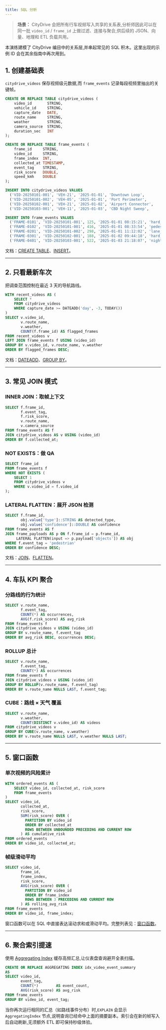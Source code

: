 ```yaml
---
title: SQL 分析
---
```


> **场景：** CityDrive 会把所有行车视频写入共享的关系表,分析师因此可以在同一批 `video_id` / `frame_id` 上做过滤、连接与聚合,供后续的 JSON、向量、地理和 ETL 负载共用。

本演练建模了 CityDrive 编目中的关系层,并串起常见的 SQL 积木。这里出现的示例 ID 会在其余指南中再次用到。

## 1. 创建基础表
`citydrive_videos` 保存视频级元数据,而 `frame_events` 记录每段视频里抽出的关键帧。

```sql
CREATE OR REPLACE TABLE citydrive_videos (
    video_id       STRING,
    vehicle_id     STRING,
    capture_date   DATE,
    route_name     STRING,
    weather        STRING,
    camera_source  STRING,
    duration_sec   INT
);

CREATE OR REPLACE TABLE frame_events (
    frame_id     STRING,
    video_id     STRING,
    frame_index  INT,
    collected_at TIMESTAMP,
    event_tag    STRING,
    risk_score   DOUBLE,
    speed_kmh    DOUBLE
);

INSERT INTO citydrive_videos VALUES
  ('VID-20250101-001', 'VEH-21', '2025-01-01', 'Downtown Loop',       'Rain',     'roof_cam', 3580),
  ('VID-20250101-002', 'VEH-05', '2025-01-01', 'Port Perimeter',      'Overcast', 'front_cam',4020),
  ('VID-20250102-001', 'VEH-21', '2025-01-02', 'Airport Connector',   'Clear',    'front_cam',3655),
  ('VID-20250103-001', 'VEH-11', '2025-01-03', 'CBD Night Sweep',     'LightFog', 'rear_cam', 3310);

INSERT INTO frame_events VALUES
  ('FRAME-0101', 'VID-20250101-001', 125, '2025-01-01 08:15:21', 'hard_brake',      0.81, 32.4),
  ('FRAME-0102', 'VID-20250101-001', 416, '2025-01-01 08:33:54', 'pedestrian',      0.67, 24.8),
  ('FRAME-0201', 'VID-20250101-002', 298, '2025-01-01 11:12:02', 'lane_merge',      0.74, 48.1),
  ('FRAME-0301', 'VID-20250102-001', 188, '2025-01-02 09:44:18', 'hard_brake',      0.59, 52.6),
  ('FRAME-0401', 'VID-20250103-001', 522, '2025-01-03 21:18:07', 'night_lowlight',  0.63, 38.9);
```

文档：[CREATE TABLE](/sql/sql-commands/ddl/table/ddl-create-table)、[INSERT](/sql/sql-commands/dml/dml-insert)。

---

## 2. 只看最新车次
把调查范围控制在最近 3 天的导航路线。

```sql
WITH recent_videos AS (
    SELECT *
    FROM citydrive_videos
    WHERE capture_date >= DATEADD('day', -3, TODAY())
)
SELECT v.video_id,
       v.route_name,
       v.weather,
       COUNT(f.frame_id) AS flagged_frames
FROM recent_videos v
LEFT JOIN frame_events f USING (video_id)
GROUP BY v.video_id, v.route_name, v.weather
ORDER BY flagged_frames DESC;
```

文档：[DATEADD](/sql/sql-functions/datetime-functions/date-add)、[GROUP BY](/sql/sql-commands/query-syntax/query-select#group-by-clause)。

---

## 3. 常见 JOIN 模式
### INNER JOIN：取帧上下文
```sql
SELECT f.frame_id,
       f.event_tag,
       f.risk_score,
       v.route_name,
       v.camera_source
FROM frame_events AS f
JOIN citydrive_videos AS v USING (video_id)
ORDER BY f.collected_at;
```

### NOT EXISTS：做 QA
```sql
SELECT frame_id
FROM frame_events f
WHERE NOT EXISTS (
    SELECT 1
    FROM citydrive_videos v
    WHERE v.video_id = f.video_id
);
```

### LATERAL FLATTEN：展开 JSON 检测
```sql
SELECT f.frame_id,
       obj.value['type']::STRING AS detected_type,
       obj.value['confidence']::DOUBLE AS confidence
FROM frame_events AS f
JOIN frame_payloads AS p ON f.frame_id = p.frame_id,
     LATERAL FLATTEN(input => p.payload['objects']) AS obj
WHERE f.event_tag = 'pedestrian'
ORDER BY confidence DESC;
```

文档：[JOIN](/sql/sql-commands/query-syntax/query-join)、[FLATTEN](/sql/sql-functions/table-functions/flatten)。

---

## 4. 车队 KPI 聚合
### 分路线的行为统计
```sql
SELECT v.route_name,
       f.event_tag,
       COUNT(*) AS occurrences,
       AVG(f.risk_score) AS avg_risk
FROM frame_events f
JOIN citydrive_videos v USING (video_id)
GROUP BY v.route_name, f.event_tag
ORDER BY avg_risk DESC, occurrences DESC;
```

### ROLLUP 总计
```sql
SELECT v.route_name,
       f.event_tag,
       COUNT(*) AS occurrences
FROM frame_events f
JOIN citydrive_videos v USING (video_id)
GROUP BY ROLLUP(v.route_name, f.event_tag)
ORDER BY v.route_name NULLS LAST, f.event_tag;
```

### CUBE：路线 × 天气 覆盖
```sql
SELECT v.route_name,
       v.weather,
       COUNT(DISTINCT v.video_id) AS videos
FROM citydrive_videos v
GROUP BY CUBE(v.route_name, v.weather)
ORDER BY v.route_name NULLS LAST, v.weather NULLS LAST;
```

---

## 5. 窗口函数
### 单次视频的风险累计
```sql
WITH ordered_events AS (
    SELECT video_id, collected_at, risk_score
    FROM frame_events
)
SELECT video_id,
       collected_at,
       risk_score,
       SUM(risk_score) OVER (
         PARTITION BY video_id
         ORDER BY collected_at
         ROWS BETWEEN UNBOUNDED PRECEDING AND CURRENT ROW
       ) AS cumulative_risk
FROM ordered_events
ORDER BY video_id, collected_at;
```

### 帧级滑动平均
```sql
SELECT video_id,
       frame_id,
       frame_index,
       risk_score,
       AVG(risk_score) OVER (
         PARTITION BY video_id
         ORDER BY frame_index
         ROWS BETWEEN 3 PRECEDING AND CURRENT ROW
       ) AS rolling_avg_risk
FROM frame_events
ORDER BY video_id, frame_index;
```

窗口函数可以在 SQL 中直接表达滚动求和或滑动平均。完整列表见：[窗口函数](/sql/sql-functions/window-functions)。

---

## 6. 聚合索引提速
使用 [Aggregating Index](/guides/performance/aggregating-index) 缓存高频汇总,让仪表盘查询避开全表扫描。

```sql
CREATE OR REPLACE AGGREGATING INDEX idx_video_event_summary
AS
SELECT video_id,
       event_tag,
       COUNT(*)        AS event_count,
       AVG(risk_score) AS avg_risk
FROM frame_events
GROUP BY video_id, event_tag;
```

当你再次运行相同的汇总（如路线事件分布）时,`EXPLAIN` 会显示 `AggregatingIndex` 节点,说明查询已经命中上面的摘要副本。索引会在新的帧写入后自动刷新,无须额外 ETL 即可保持秒级体验。
